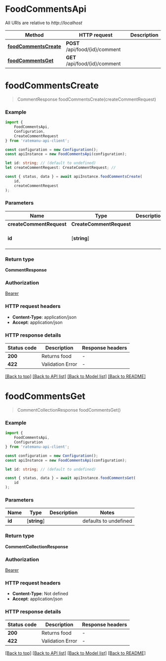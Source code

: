 # FoodCommentsApi

All URIs are relative to *http://localhost*

|Method | HTTP request | Description|
|------------- | ------------- | -------------|
|[**foodCommentsCreate**](#foodcommentscreate) | **POST** /api/food/{id}/comment | |
|[**foodCommentsGet**](#foodcommentsget) | **GET** /api/food/{id}/comment | |

# **foodCommentsCreate**
> CommentResponse foodCommentsCreate(createCommentRequest)


### Example

```typescript
import {
    FoodCommentsApi,
    Configuration,
    CreateCommentRequest
} from 'ratemanu-api-client';

const configuration = new Configuration();
const apiInstance = new FoodCommentsApi(configuration);

let id: string; // (default to undefined)
let createCommentRequest: CreateCommentRequest; //

const { status, data } = await apiInstance.foodCommentsCreate(
    id,
    createCommentRequest
);
```

### Parameters

|Name | Type | Description  | Notes|
|------------- | ------------- | ------------- | -------------|
| **createCommentRequest** | **CreateCommentRequest**|  | |
| **id** | [**string**] |  | defaults to undefined|


### Return type

**CommentResponse**

### Authorization

[Bearer](../README.md#Bearer)

### HTTP request headers

 - **Content-Type**: application/json
 - **Accept**: application/json


### HTTP response details
| Status code | Description | Response headers |
|-------------|-------------|------------------|
|**200** | Returns food |  -  |
|**422** | Validation Error |  -  |

[[Back to top]](#) [[Back to API list]](../README.md#documentation-for-api-endpoints) [[Back to Model list]](../README.md#documentation-for-models) [[Back to README]](../README.md)

# **foodCommentsGet**
> CommentCollectionResponse foodCommentsGet()


### Example

```typescript
import {
    FoodCommentsApi,
    Configuration
} from 'ratemanu-api-client';

const configuration = new Configuration();
const apiInstance = new FoodCommentsApi(configuration);

let id: string; // (default to undefined)

const { status, data } = await apiInstance.foodCommentsGet(
    id
);
```

### Parameters

|Name | Type | Description  | Notes|
|------------- | ------------- | ------------- | -------------|
| **id** | [**string**] |  | defaults to undefined|


### Return type

**CommentCollectionResponse**

### Authorization

[Bearer](../README.md#Bearer)

### HTTP request headers

 - **Content-Type**: Not defined
 - **Accept**: application/json


### HTTP response details
| Status code | Description | Response headers |
|-------------|-------------|------------------|
|**200** | Returns food |  -  |
|**422** | Validation Error |  -  |

[[Back to top]](#) [[Back to API list]](../README.md#documentation-for-api-endpoints) [[Back to Model list]](../README.md#documentation-for-models) [[Back to README]](../README.md)

